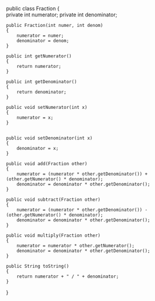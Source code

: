 public class Fraction
{    
    private int numerator;
    private int denominator;
    
    public Fraction(int numer, int denom)
    {
        numerator = numer;
        denominator = denom;
    }
    
    public int getNumerator() 
    {
        return numerator;
    }
    
    public int getDenominator() 
    {
        return denominator;
    }
    
    public void setNumerator(int x) 
    {
        numerator = x;
    }
    
    
    public void setDenominator(int x) 
    {
        denominator = x;
    }
    
    public void add(Fraction other) 
    {
        numerator = (numerator * other.getDenominator()) + (other.getNumerator() * denominator);
        denominator = denominator * other.getDenominator();
    }
    
    public void subtract(Fraction other) 
    {
        numerator = (numerator * other.getDenominator()) - (other.getNumerator() * denominator);
        denominator = denominator * other.getDenominator();
    }
    
    public void multiply(Fraction other) 
    {
        numerator = numerator * other.getNumerator();
        denominator = denominator * other.getDenominator();
    }
    
    public String toString() 
    {
        return numerator + " / " + denominator;
    }
    
    
}
